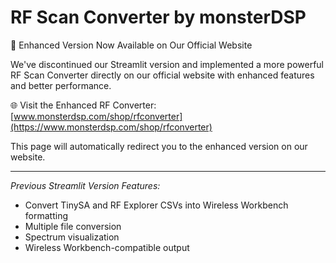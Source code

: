 # RF Scan Converter by monsterDSP

🚀 Enhanced Version Now Available on Our Official Website

We've discontinued our Streamlit version and implemented a more powerful RF Scan Converter directly on our official website with enhanced features and better performance.

🌐 Visit the Enhanced RF Converter:
[www.monsterdsp.com/shop/rfconverter](https://www.monsterdsp.com/shop/rfconverter)

This page will automatically redirect you to the enhanced version on our website.

---

*Previous Streamlit Version Features:*
- Convert TinySA and RF Explorer CSVs into Wireless Workbench formatting
- Multiple file conversion
- Spectrum visualization
- Wireless Workbench-compatible output